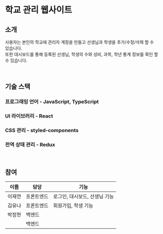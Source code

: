 # 학교 관리 웹사이트

## 소개
사용자는 본인의 학교에 관리자 계정을 만들고 선생님과 학생을 추가/수정/삭제 할 수 있습니다.  
또한 대시보드를 통해 등록된 선생님, 학생의 수와 성비, 과목, 학년 통계 정보를 확인 할 수 있습니다.

  
 
<br/>

## 기술 스택
### 프로그래밍 언어 - JavaScript, TypeScript
### UI 라이브러리 - React  
### CSS 관리 - styled-components  
### 전역 상태 관리 - Redux
 <br/>
  
## 참여
|이름|담당|기능|
|----|---|---|
|이재연|프론트엔드|로그인, 대시보드, 선생님 기능|
|김유나|프론트엔드|회원가입, 학생 기능|
|박정현|백엔드||
||백엔드||
